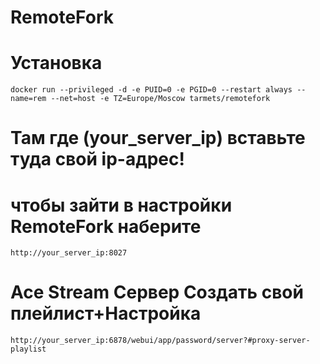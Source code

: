 # RemoteFork

# Установка

`docker run --privileged -d -e PUID=0 -e PGID=0 --restart always --name=rem --net=host -e TZ=Europe/Moscow tarmets/remotefork`

# Там где (your_server_ip) вставьте туда свой ip-адрес!

# чтобы зайти в настройки RemoteFork наберите
`http://your_server_ip:8027`

# Ace Stream Сервер Создать свой плейлист+Настройка
`http://your_server_ip:6878/webui/app/password/server?#proxy-server-playlist`
